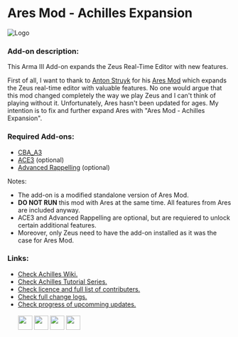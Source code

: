 # Ares Mod - Achilles Expansion
![Logo](https://github.com/oOKexOo/AresModAchillesExpansion/blob/(0.0.5)/Achilles_Logo_Github.png)

### Add-on description:

This Arma III Add-on expands the Zeus Real-Time Editor with new features.

First of all, I want to thank to [Anton Struyk](https://github.com/astruyk) for his [Ares Mod](https://github.com/astruyk/Ares) which expands the Zeus real-time editor with valuable features.
No one would argue that this mod changed completely the way we play Zeus and I can't think of playing without it.
Unfortunately, Ares hasn't been updated for ages.
My intention is to fix and further expand Ares with "Ares Mod - Achilles Expansion".

### Required Add-ons:

- [CBA_A3](https://steamcommunity.com/sharedfiles/filedetails/?id=450814997)
- [ACE3](http://steamcommunity.com/sharedfiles/filedetails/?id=723217262) (optional)
- [Advanced Rappelling](https://steamcommunity.com/sharedfiles/filedetails/?id=713709341) (optional)

Notes:
- The add-on is a modified standalone version of Ares Mod.
- **DO NOT RUN** this mod with Ares at the same time. All features from Ares are included anyway. 
- ACE3 and Advanced Rappelling are optional, but are requiered to unlock certain additional features.
- Moreover, only Zeus need to have the add-on installed as it was the case for Ares Mod.

### Links:
- [Check Achilles Wiki.](https://github.com/oOKexOo/AresModAchillesExpansion/wiki)
- [Check Achilles Tutorial Series.](https://www.youtube.com/watch?v=qjD2GX9rCA4&list=PL7del_lBYPTTNEmfPfzKVHxRx8Vx8DxHg)
- [Check licence and full list of contributers.](https://github.com/oOKexOo/AresModAchillesExpansion/blob/master/%40AresModAchillesExpansion/license.txt)
- [Check full change logs.](https://github.com/oOKexOo/AresModAchillesExpansion/blob/master/%40AresModAchillesExpansion/readme.md)
- [Check progress of upcomming updates.](https://github.com/oOKexOo/AresModAchillesExpansion/issues/32)<br><br>
[<img src="https://upload.wikimedia.org/wikipedia/commons/thumb/8/83/Steam_icon_logo.svg/64px-Steam_icon_logo.svg.png" height="32">](http://steamcommunity.com/sharedfiles/filedetails/?id=723217262)
[<img src="http://4.bp.blogspot.com/-vtYrEU2RJ2M/TfEgQU_jiOI/AAAAAAAAADE/sB4svc3QP8w/s1600/six-updater-logo.png" height="32">](http://withsix.com/p/Arma-3/mods/mc1X_8GXVEG0STlO_DWjNA/Ares-Mod-Achilles-Expansion)
[<img src="http://www.armaholic.com/datas/users/news_donwload_oa_4.png" height="32">](http://www.armaholic.com/page.php?id=31235)
[<img src="https://www.youtube.com/yt/img/logo_1x.png" height="32">](https://www.youtube.com/watch?v=qjD2GX9rCA4&list=PL7del_lBYPTTNEmfPfzKVHxRx8Vx8DxHg)
